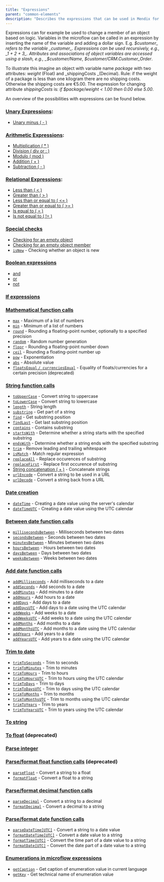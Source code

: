 ```yaml
---
title: "Expressions"
parent: "common-elements"
description: "Describes the expressions that can be used in Mendix for a variety of purposes (for example, to change a member of an object based on logic)."
---
```


Expressions can for example be used to change a member of an object based on logic. Variables in the microflow can be called in an expression by inserting the name of the variable and adding a dollar sign. E.g. _$customer_ refers to the variable _customer_. Expressions can be used recursively, e.g., _1 + 2 + 3_. Attributes and associations of object variables are accessed using a slash, e.g., _$customer/Name_, _$customer/CRM.Customer_Order_.

To illustrate this imagine an object with variable name _package_ with two attributes: _weight_ (Float) and _shippingCosts _(Decimal). Rule: if the weight of a package is less than one kilogram there are no shipping costs. Otherwise the shipping costs are €5.00\. The expression for changing attribute _shippingCosts_ is: _if $package/weight < 1.00 then 0.00 else 5.00_.

An overview of the possibilities with expressions can be found below.

### [Unary Expressions](unary-expressions):

* [Unary minus ( - )](unary-expressions)

### [Arithmetic Expressions](arithmetic-expressions):

* [Multiplication ( * )](arithmetic-expressions)
* [Division ( div or : )](arithmetic-expressions)
* [Modulo ( mod )](arithmetic-expressions)
* [Addition ( + )](arithmetic-expressions)
* [Subtraction ( - )](arithmetic-expressions)

### [Relational Expressions](relational-expressions):

* [Less than ( < )](relational-expressions)
* [Greater than ( > )](relational-expressions)
* [Less than or equal to ( <= )](relational-expressions)
* [Greater than or equal to ( >= )](relational-expressions)
* [Is equal to ( = )](relational-expressions)
* [Is not equal to ( != )](relational-expressions)

### [Special checks](special-checks)

* [Checking for an empty object](special-checks)
* [Checking for an empty object member](special-checks)
* [`isNew`](special-checks) - Checking whether an object is new

### [Boolean expressions](boolean-expressions)

* [and](boolean-expressions)
* [or](boolean-expressions)
* [not](boolean-expressions)

### [If expressions](if-expressions)

### [Mathematical function calls](mathematical-function-calls)

* [`max`](mathematical-function-calls) - Maximum of a list of numbers
* [`min`](mathematical-function-calls) - Minimum of a list of numbers
* [`round`](mathematical-function-calls) - Rounding a floating-point number, optionally to a specified precision
* [`random`](mathematical-function-calls) - Random number generation
* [`floor`](mathematical-function-calls) - Rounding a floating-point number down
* [`ceil`](mathematical-function-calls) - Rounding a floating-point number up
* [`pow`](mathematical-function-calls) - Exponentiation
* [`abs`](mathematical-function-calls) - Absolute value
* [`floatsEqual` `/ currenciesEqual`](mathematical-function-calls) - Equality of floats/currencies for a certain precision (deprecated)

### [String function calls](string-function-calls)

* [`toUpperCase`](string-function-calls) - Convert string to uppercase
* [`toLowerCase`](string-function-calls) - Convert string to lowercase
* [`length`](string-function-calls) - String length
* [`substring`](string-function-calls) - Get part of a string
* [`find`](string-function-calls) - Get substring position
* [`findLast`](string-function-calls) - Get last substring position
* [`contains`](string-function-calls) - Contains substring
* [`startsWith`](string-function-calls)  - Determine whether a string starts with the specified substring
* [`endsWith`](string-function-calls)  - Determine whether a string ends with the specified substring
* [`trim`](string-function-calls) - Remove leading and trailing whitespace
* [`isMatch`](string-function-calls) - Match regular expression
* [`replaceAll`](string-function-calls) - Replace occurences of substring
* [`replaceFirst`](string-function-calls) - Replace first occurence of substring
* [String concatenation ( + )](string-function-calls) - Concatenate strings
* [`urlEncode`](string-function-calls) - Convert a string to be used in a URL
* [`urlDecode`](string-function-calls) - Convert a string back from a URL

### [Date creation](date-creation)

* [`dateTime`](date-creation) - Creating a date value using the server's calendar
* [`dateTimeUTC`](date-creation) - Creating a date value using the UTC calendar

### [Between date function calls](between-date-function-calls)

* [`millisecondsBetween`](between-date-function-calls) - Milliseconds between two dates
* [`secondsBetween`](between-date-function-calls) - Seconds between two dates
* [`minutesBetween`](between-date-function-calls) - Minutes between two dates
* [`hoursBetween`](between-date-function-calls) - Hours between two dates
* [`daysBetween`](between-date-function-calls) - Days between two dates
* [`weeksBetween`](between-date-function-calls) - Weeks between two dates

### [Add date function calls](add-date-function-calls)

* [`addMilliseconds`](add-date-function-calls) - Add milliseconds to a date
* [`addSeconds`](add-date-function-calls) - Add seconds to a date
* [`addMinutes`](add-date-function-calls) - Add minutes to a date
* [`addHours`](add-date-function-calls) - Add hours to a date
* [`addDays`](add-date-function-calls) - Add days to a date
* [`addDaysUTC`](add-date-function-calls) - Add days to a date using the UTC calendar
* [`addWeeks`](add-date-function-calls) - Add weeks to a date
* [`addWeeksUTC`](add-date-function-calls) - Add weeks to a date using the UTC calendar
* [`addMonths`](add-date-function-calls) - Add months to a date
* [`addMonthsUTC`](add-date-function-calls) - Add months to a date using the UTC calendar
* [`addYears`](add-date-function-calls) - Add years to a date
* [`addYearsUTC`](add-date-function-calls) - Add years to a date using the UTC calendar

### [Trim to date](trim-to-date)

* [`trimToSeconds`](trim-to-date) - Trim to seconds
* [`trimToMinutes`](trim-to-date) - Trim to minutes
* [`trimToHours`](trim-to-date) - Trim to hours
* [`trimToHoursUTC`](trim-to-date) - Trim to hours using the UTC calendar
* [`trimToDays`](trim-to-date) - Trim to days
* [`trimToDaysUTC`](trim-to-date) - Trim to days using the UTC calendar
* [`trimToMonths`](trim-to-date) - Trim to months
* [`trimToMonthsUTC`](trim-to-date) - Trim to months using the UTC calendar
* [`trimToYears`](trim-to-date) - Trim to years
* [`trimToYearsUTC`](trim-to-date) - Trim to years using the UTC calendar

### [To string](to-string)

### [To float](to-float) (deprecated)

### [Parse integer](parse-integer)

### [Parse/format float function calls](parse-and-format-float-function-calls) (deprecated)

* [`parseFloat`](parse-and-format-float-function-calls) - Convert a string to a float
* [`formatFloat`](parse-and-format-float-function-calls) - Convert a float to a string

### [Parse/format decimal function calls](parse-and-format-decimal-function-calls)

* [`parseDecimal`](parse-and-format-decimal-function-calls)  - Convert a string to a decimal
* [`formatDecimal`](parse-and-format-decimal-function-calls)  - Convert a decimal to a string

### [Parse/format date function calls](parse-and-format-date-function-calls)

* [`parseDateTime[UTC]`](parse-and-format-date-function-calls) - Convert a string to a date value
* [`formatDateTime[UTC]`](parse-and-format-date-function-calls) - Convert a date value to a string
* [`formatTime[UTC]`](parse-and-format-date-function-calls) - Convert the time part of a date value to a string
* [`formatDate[UTC]`](parse-and-format-date-function-calls) - Convert the date part of a date value to a string

### [Enumerations in microflow expressions](enumerations-in-microflow-expressions)

* [`getCaption`](enumerations-in-microflow-expressions) - Get caption of enumeration value in current language
* [`getKey`](enumerations-in-microflow-expressions) - Get technical name of enumeration value
